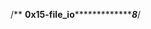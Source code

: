 /** **************************************0x15-file_io************************************************************8*********/
